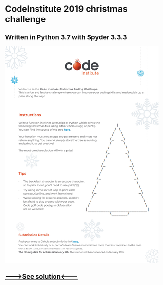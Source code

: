 # CodeInstitute 2019 christmas challenge
## Written in Python 3.7 with Spyder 3.3.3 

![Instructions](https://github.com/Dom-888/Christmas_Challenge/blob/master/instructions.jpg "Instructions")

## [--->See solution<---](https://github.com/Dom-888/Christmas_Challenge/blob/master/solution.py)